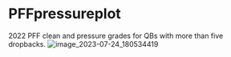# PFFpressureplot
2022 PFF clean and pressure grades for QBs with more than five dropbacks.
![image_2023-07-24_180534419](https://github.com/jjparker34/PFFpressureplot/assets/123410317/2d9dc0b8-5f3b-4c53-9541-621efe3439c5)

